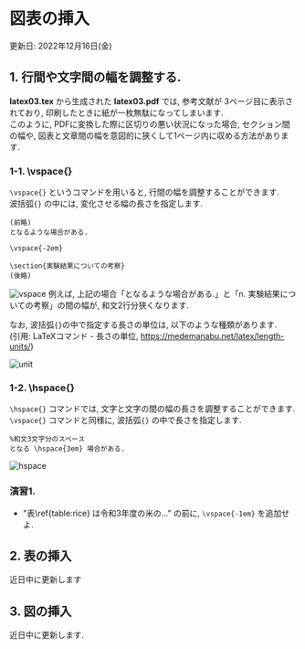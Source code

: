 # 図表の挿入

更新日: 2022年12月16日(金)

## **1. 行間や文字間の幅を調整する.**
**latex03.tex** から生成された **latex03.pdf** では, 参考文献が 3ページ目に表示されており, 印刷したときに紙が一枚無駄になってしまいます.  
このように, PDFに変換した際に区切りの悪い状況になった場合, セクション間の幅や, 図表と文章間の幅を意図的に狭くして1ページ内に収める方法があります.

### **1-1. \vspace{}**
```\vspace{}``` というコマンドを用いると, 行間の幅を調整することができます.   
波括弧```{}``` の中には, 変化させる幅の長さを指定します.

```
(前略)
となるような場合がある.

\vspace{-2em}

\section{実験結果についての考察}
(後略)
```
![vspace](image/vspace.png)
例えば, 上記の場合「となるような場合がある.」と「n. 実験結果についての考察」の間の幅が, 和文2行分狭くなります.

なお, 波括弧```{}```の中で指定する長さの単位は, 以下のような種類があります.   
(引用: LaTeXコマンド - 長さの単位, https://medemanabu.net/latex/length-units/)

![unit](image/unit.png)

### **1-2. \hspace{}**
```\hspace{}``` コマンドでは, 文字と文字の間の幅の長さを調整することができます.
```\vspace{}``` コマンドと同様に, 波括弧```{}``` の中で長さを指定します.
```
%和文3文字分のスペース
となる \hspace{3em} 場合がある.
```
![hspace](image/hspace.png)

### **演習1.**
- "表\ref{table:rice} は令和3年度の米の..." の前に, ```\vspace{-1em}``` を追加せよ.

## **2. 表の挿入**
近日中に更新します

## **3. 図の挿入**
近日中に更新します.

